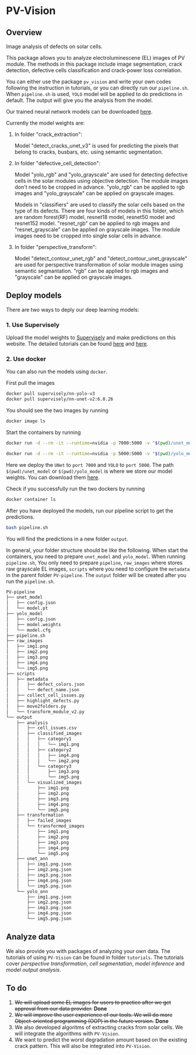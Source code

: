 # PV-Vision

## Overview

 Image analysis of defects on solar cells.

This package allows you to analyze electroluminescene (EL) images of PV module. The methods in this package include image segmentation, crack detection, defective cells classification and crack-power loss correlation. 

You can either use the package `pv_vision` and write your own codes following the instruction in tutorials, or you can directly run our `pipeline.sh`. When `pipeline.sh` is used, `YOLO` model will be applied to do predictions in default. The output will give you the analysis from the model.



Our trained neural network models can be downloaded [here](https://drive.google.com/drive/folders/1Xxy2QfqJSXIVszi2vwIFnwPb7xDjZyfG?usp=sharing).

Currently the model weights are: 

1. In folder "crack_extraction":

   Model "detect_cracks_unet_v3" is used for predicting the pixels that belong to cracks, busbars, etc. using semantic segmentation.

2. In folder "defective_cell\_detection":

    Model "yolo\_rgb" and "yolo\_grayscale" are used for detecting defective cells in the solar modules using objective detection. The module images don't need to be cropped in advance. "yolo\_rgb" can be applied to rgb images and "yolo\_grayscale" can be applied on grayscale images.

    Models in "classifiers" are used to classify the solar cells based on the type of its defects. There are four kinds of models in this folder, which are random forest(RF) model, resnet18 model, resnet50 model and resnet152 model. "resnet\_rgb" can be applied to rgb images and "resnet\_grayscale" can be applied on grayscale images. The module images need to be cropped into single solar cells in advance.

3. In folder "perspective_transform":

    Model "detect\_contour\_unet\_rgb" and "detect\_contour\_unet\_grayscale" are used for perspective transformation of solar module images using semantic segmantation. "rgb" can be applied to rgb images and "grayscale" can be applied on grayscale images.

## Deploy models
There are two ways to deply our deep learning models:

### 1. Use Supervisely

Upload the model weights to [Supervisely](https://supervise.ly/) and make predictions on this website. The detailed tutorials can be found [here](https://docs.supervise.ly/) and [here](https://github.com/supervisely/supervisely/blob/master/help/tutorials/04_deploy_neural_net_as_api/deploy-model.md#method-1-through-ui).

### 2. Use docker
You can also run the models using `docker`. 

First pull the images

```bash
docker pull supervisely/nn-yolo-v3
docker pull supervisely/nn-unet-v2:6.0.26
```

You should see the two images by running

```bash
docker image ls
```

Start the containers by running

```bash
docker run -d --rm -it --runtime=nvidia -p 7000:5000 -v "$(pwd)/unet_model:/sly_task_data/model" --env GPU_DEVICE=0 supervisely/nn-unet-v2:6.0.26 python /workdir/src/rest_inference.py

docker run -d --rm -it --runtime=nvidia -p 5000:5000 -v "$(pwd)/yolo_model:/sly_task_data/model" --env GPU_DEVICE=0 supervisely/nn-yolo-v3 python /workdir/src/rest_inference.py
```

Here we deploy the `UNet` to `port 7000` and `YOLO` to `port 5000`.
The path `$(pwd)/unet_model` or `$(pwd)/yolo_model` is where we store our model weights. You can download them [here](https://drive.google.com/drive/folders/1Xxy2QfqJSXIVszi2vwIFnwPb7xDjZyfG?usp=sharing).

Check if you successfully run the two dockers by running

```bash
docker container ls
```

After you have deployed the models, run our pipeline script to get the predictions.

```bash
bash pipeline.sh
```

You will find the predictions in a new folder `output`.

In general, your folder structure should be like the following. When start the containers, you need to prepare `unet_model` and `yolo_model`. When running `pipeline.sh`, You only need to prepare `pipeline`, `raw_images` where stores raw grayscale EL images, `scripts` where you need to configure the `metadata` in the parent folder `PV-pipeline`. The `output` folder will be created after you run the `pipeline.sh`.

```bash
PV-pipeline
├── unet_model
│   ├── config.json
│   └── model.pt
├── yolo_model
│   ├── config.json
│   ├── model.weights
│   └── model.cfg
├── pipeline.sh
├── raw_images
│   ├── img1.png
│   ├── img2.png
│   ├── img3.png
│   ├── img4.png
│   └── img5.png
├── scripts
│   ├── metadata
│   │   ├── defect_colors.json
│   │   └── defect_name.json
│   ├── collect_cell_issues.py
│   ├── highlight_defects.py
│   ├── move2folders.py
│   └── transform_module_v2.py
└── output
    ├── analysis
    │   ├── cell_issues.csv
    │   ├── classified_images
    │   │   ├── category1
    │   │   │   └── img1.png
    │   │   ├── category2
    │   │   │   ├── img4.png
    │   │   │   └── img2.png
    │   │   └── category3
    │   │       ├── img3.png
    │   │       └── img5.png
    │   └── visualized_images
    │       ├── img1.png
    │       ├── img2.png
    │       ├── img3.png
    │       ├── img4.png
    │       └── img5.png
    ├── transformation
    │   ├── failed_images
    │   └── transformed_images
    │       ├── img1.png
    │       ├── img2.png
    │       ├── img3.png
    │       ├── img4.png
    │       └── img5.png
    ├── unet_ann
    │   ├── img1.png.json
    │   ├── img2.png.json
    │   ├── img3.png.json
    │   ├── img4.png.json
    │   └── img5.png.json
    └── yolo_ann
        ├── img1.png.json
        ├── img2.png.json
        ├── img3.png.json
        ├── img4.png.json
        └── img5.png.json

```
## Analyze data
We also provide you with packages of analyzing your own data. The tutorials of using `PV-Vision` can be found in folder `tutorials`. The tutorials cover *perspective transformation*, *cell segmentation*, *model inference* and *model output analysis*. 

## To do
1. ~~We will upload some EL images for users to practice after we get approval from our data provider.~~ **Done**
2. ~~We will improve the user experience of our tools. We will do more Object-oriented programming (OOP) in the future version.~~ **Done**
3. We also developed algoritms of extracting cracks from solar cells. We will integrate the algorithms with `PV-Vision`.
4. We want to predict the worst degradation amount based on the existing crack pattern. This will also be integrated into `PV-Vision`.
